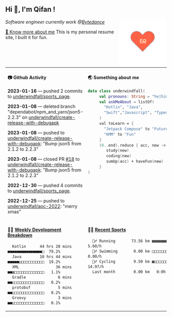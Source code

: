  <h2> Hi 👋, I'm Qifan ! </h2>
 <a href="https://github.com/underwindfall/iBeats"><img align="right" width="150px" src="https://raw.githubusercontent.com/underwindfall/iBeats/main/files/heart.svg"/></a>
 <p><em>Software engineer currently work @<a href="https://www.bytedance.com/en/">Bytedance</a></em></p>
 <p><a href="https://qifanyang.com/resume" target="_blank"> 🔭 Know more about me</a> This is my personal resume site, I built it for fun.</p>
 <table width="960px"><tr><td valign="top" width="50%">

  #### 📷 Github Activity
  <!-- githubActivity starts -->
**2023-01-16** — pushed 2 commits to [underwindfall/sports_page](https://api.github.com/repos/underwindfall/sports_page).

**2023-01-08** — deleted branch "dependabot/npm_and_yarn/json5-2.2.3" on [underwindfall/create-release-with-debugapk](https://api.github.com/repos/underwindfall/create-release-with-debugapk)

**2023-01-08** — pushed to [underwindfall/create-release-with-debugapk](https://api.github.com/repos/underwindfall/create-release-with-debugapk): "Bump json5 from 2.1.2 to 2.2.3"

**2023-01-08** — closed PR [#18](https://api.github.com/repos/underwindfall/create-release-with-debugapk/pulls/18) to [underwindfall/create-release-with-debugapk](https://api.github.com/repos/underwindfall/create-release-with-debugapk): "Bump json5 from 2.1.2 to 2.2.3"

**2022-12-30** — pushed 4 commits to [underwindfall/sports_page](https://api.github.com/repos/underwindfall/sports_page).

**2022-12-25** — pushed to [underwindfall/aoc-2022](https://api.github.com/repos/underwindfall/aoc-2022): "merry xmas"
  <!-- githubActivity ends -->
  </td><td valign="top" width="50%">

  #### 🌏 Something about me
  <!-- profile starts -->
  ```kotlin
  data class underwindfall(
       val pronouns: String = "he|him",
       val askMeAbout = listOf(
         "Kotlin", "Java",
         "Swift","Javascript", "Typescript"
       )
       val toLearn = {
         "Jetpack Compose" to "Future",
         "KMM" to "Fun"
       }
       (0..end).reduce { acc, new ->
          study(new)
          coding(new)
          sumUp(acc) + haveFun(new)
       }
  )
  ```
  <!-- profile ends -->
  </td></tr><tr><td valign="top" width="50%">
  
  #### 🏊‍♂️ <a href="https://gist.github.com/underwindfall/377ee88ba1fabd1e93516e48ca9c61eb" target="_blank">Weekly Development Breakdown</a>
   <!-- codeTime starts -->
   ```text
     Kotlin      44 hrs 20 mins  ■■■■■■■■■■■■■■■□  79.2%
     Java        10 hrs 44 mins  ■■■■■◱□□□□□□□□□□  19.2%
     XML                36 mins  ■■▥□□□□□□□□□□□□□   1.1%
     Gradle              6 mins  ■■◱□□□□□□□□□□□□□   0.2%
     protobuf            5 mins  ■■◱□□□□□□□□□□□□□   0.2%
     Groovy              3 mins  ■■◱□□□□□□□□□□□□□   0.1%
   ```
   <!-- codeTime starts -->
   </td>
   <td valign="top" width="50%">

   #### 🤾‍♂️ <a href="https://gist.github.com/underwindfall/76198d6f6918f9f94d022c8ad881f98b" target="_blank">Recent Sports</a>

   <!-- Sports starts -->
   ```text
     ‍🏃‍♂️ Running       73.56 km ▩▩▩▩▩▩▩▩▩▩▨□  5.60/h
     🏊‍♂️ Swimming       0.00 km □□□□□□□□□□□□  0.00/h
     🚴‍♂️ Cycling        9.50 km ▩◱□□□□□□□□□□ 14.97/h
     Last month        0.00 km   0:0h
   ```
   <!-- Sports ends -->
   </td></tr></table>
